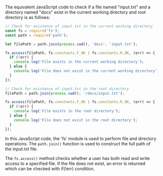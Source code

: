 The equivalent JavaScript code to check if a file named "input.txt" and a directory named "docs" exist in the current working directory and root directory is as follows:

```javascript
// Check for existence of input.txt in the current working directory
const fs = require('fs');
const path = require('path');

let filePath = path.join(process.cwd(), 'docs', 'input.txt');

fs.access(filePath, fs.constants.F_OK | fs.constants.R_OK, (err) => {
  if (!err) {
    console.log('File exists in the current working directory');
  } else {
    console.log('File does not exist in the current working directory');
  }
});

// Check for existence of input.txt in the root directory
filePath = path.join(process.cwd(), '/docs/input.txt');

fs.access(filePath, fs.constants.F_OK | fs.constants.R_OK, (err) => {
  if (!err) {
    console.log('File exists in the root directory');
  } else {
    console.log('File does not exist in the root directory');
  }
});
```

In this JavaScript code, the 'fs' module is used to perform file and directory operations. The `path.join()` function is used to construct the full path of the input.txt file. 

The `fs.access()` method checks whether a user has both read and write access to a specified file. If the file does not exist, an error is returned which can be checked with if(!err) condition.
